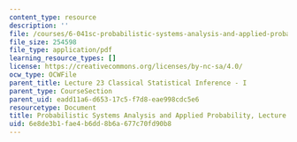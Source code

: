```yaml
---
content_type: resource
description: ''
file: /courses/6-041sc-probabilistic-systems-analysis-and-applied-probability-fall-2013/6e8de3b1fae4b6dd8b6a677c70fd90b8_MIT6_041SCF13_L23.pdf
file_size: 254598
file_type: application/pdf
learning_resource_types: []
license: https://creativecommons.org/licenses/by-nc-sa/4.0/
ocw_type: OCWFile
parent_title: Lecture 23 Classical Statistical Inference - I
parent_type: CourseSection
parent_uid: eadd11a6-d653-17c5-f7d8-eae998cdc5e6
resourcetype: Document
title: Probabilistic Systems Analysis and Applied Probability, Lecture 23
uid: 6e8de3b1-fae4-b6dd-8b6a-677c70fd90b8
---
```

